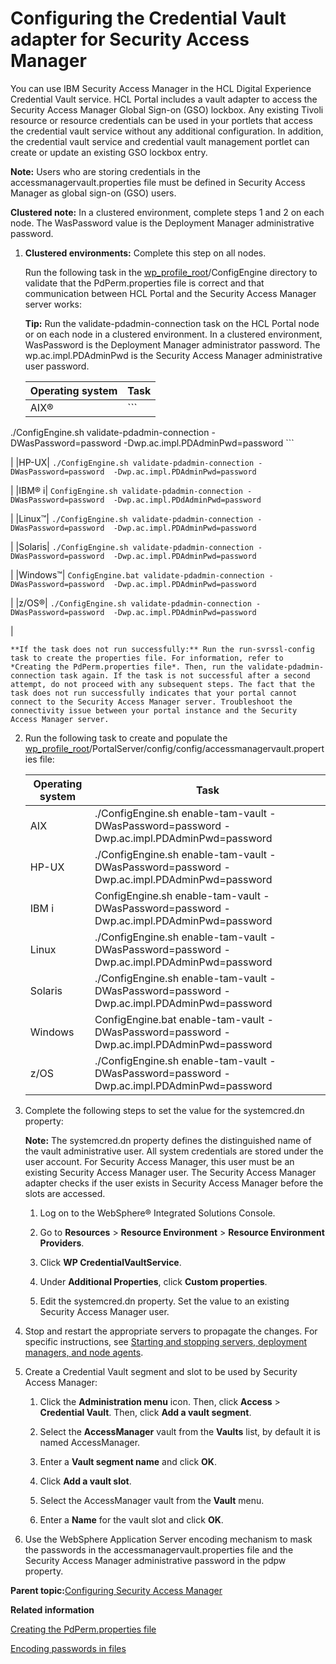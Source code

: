 # Configuring the Credential Vault adapter for Security Access Manager

You can use IBM Security Access Manager in the HCL Digital Experience Credential Vault service. HCL Portal includes a vault adapter to access the Security Access Manager Global Sign-on \(GSO\) lockbox. Any existing Tivoli resource or resource credentials can be used in your portlets that access the credential vault service without any additional configuration. In addition, the credential vault service and credential vault management portlet can create or update an existing GSO lockbox entry.

**Note:** Users who are storing credentials in the accessmanagervault.properties file must be defined in Security Access Manager as global sign-on \(GSO\) users.

**Clustered note:** In a clustered environment, complete steps 1 and 2 on each node. The WasPassword value is the Deployment Manager administrative password.

1.  **Clustered environments:** Complete this step on all nodes.

    Run the following task in the [wp\_profile\_root](../reference/wpsdirstr.md#wp_profile_root)/ConfigEngine directory to validate that the PdPerm.properties file is correct and that communication between HCL Portal and the Security Access Manager server works:

    **Tip:** Run the validate-pdadmin-connection task on the HCL Portal node or on each node in a clustered environment. In a clustered environment, WasPassword is the Deployment Manager administrator password. The wp.ac.impl.PDAdminPwd is the Security Access Manager administrative user password.

    |Operating system|Task|
    |----------------|----|
    |AIX®|    ```
./ConfigEngine.sh validate-pdadmin-connection -DWasPassword=password 
                                              -Dwp.ac.impl.PDAdminPwd=password
    ```

|
    |HP-UX|    ```
./ConfigEngine.sh validate-pdadmin-connection -DWasPassword=password 
                                              -Dwp.ac.impl.PDAdminPwd=password
    ```

|
    |IBM® i|    ```
ConfigEngine.sh validate-pdadmin-connection -DWasPassword=password 
                                            -Dwp.ac.impl.PDdAdminPwd=password
    ```

|
    |Linux™|    ```
./ConfigEngine.sh validate-pdadmin-connection -DWasPassword=password 
                                              -Dwp.ac.impl.PDAdminPwd=password
    ```

|
    |Solaris|    ```
./ConfigEngine.sh validate-pdadmin-connection -DWasPassword=password 
                                              -Dwp.ac.impl.PDAdminPwd=password
    ```

|
    |Windows™|    ```
ConfigEngine.bat validate-pdadmin-connection -DWasPassword=password 
                                             -Dwp.ac.impl.PDAdminPwd=password
    ```

|
    |z/OS®|    ```
./ConfigEngine.sh validate-pdadmin-connection -DWasPassword=password 
                                              -Dwp.ac.impl.PDAdminPwd=password
    ```

|

    **If the task does not run successfully:** Run the run-svrssl-config task to create the properties file. For information, refer to *Creating the PdPerm.properties file*. Then, run the validate-pdadmin-connection task again. If the task is not successful after a second attempt, do not proceed with any subsequent steps. The fact that the task does not run successfully indicates that your portal cannot connect to the Security Access Manager server. Troubleshoot the connectivity issue between your portal instance and the Security Access Manager server.

2.  Run the following task to create and populate the [wp\_profile\_root](../reference/wpsdirstr.md#wp_profile_root)/PortalServer/config/config/accessmanagervault.properties file:

    |Operating system|Task|
    |----------------|----|
    |AIX|./ConfigEngine.sh enable-tam-vault -DWasPassword=password -Dwp.ac.impl.PDAdminPwd=password|
    |HP-UX|./ConfigEngine.sh enable-tam-vault -DWasPassword=password -Dwp.ac.impl.PDAdminPwd=password|
    |IBM i|ConfigEngine.sh enable-tam-vault -DWasPassword=password -Dwp.ac.impl.PDAdminPwd=password|
    |Linux|./ConfigEngine.sh enable-tam-vault -DWasPassword=password -Dwp.ac.impl.PDAdminPwd=password|
    |Solaris|./ConfigEngine.sh enable-tam-vault -DWasPassword=password -Dwp.ac.impl.PDAdminPwd=password|
    |Windows|ConfigEngine.bat enable-tam-vault -DWasPassword=password -Dwp.ac.impl.PDAdminPwd=password|
    |z/OS|./ConfigEngine.sh enable-tam-vault -DWasPassword=password -Dwp.ac.impl.PDAdminPwd=password|

3.  Complete the following steps to set the value for the systemcred.dn property:

    **Note:** The systemcred.dn property defines the distinguished name of the vault administrative user. All system credentials are stored under the user account. For Security Access Manager, this user must be an existing Security Access Manager user. The Security Access Manager adapter checks if the user exists in Security Access Manager before the slots are accessed.

    1.  Log on to the WebSphere® Integrated Solutions Console.

    2.  Go to **Resources** \> **Resource Environment** \> **Resource Environment Providers**.

    3.  Click **WP CredentialVaultService**.

    4.  Under **Additional Properties**, click **Custom properties**.

    5.  Edit the systemcred.dn property. Set the value to an existing Security Access Manager user.

4.  Stop and restart the appropriate servers to propagate the changes. For specific instructions, see [Starting and stopping servers, deployment managers, and node agents](../admin-system/stopstart.md).

5.  Create a Credential Vault segment and slot to be used by Security Access Manager:

    1.  Click the **Administration menu** icon. Then, click **Access** \> **Credential Vault**. Then, click **Add a vault segment**.

    2.  Select the **AccessManager** vault from the **Vaults** list, by default it is named AccessManager.

    3.  Enter a **Vault segment name** and click **OK**.

    4.  Click **Add a vault slot**.

    5.  Select the AccessManager vault from the **Vault** menu.

    6.  Enter a **Name** for the vault slot and click **OK**.

6.  Use the WebSphere Application Server encoding mechanism to mask the passwords in the accessmanagervault.properties file and the Security Access Manager administrative password in the pdpw property.


**Parent topic:**[Configuring Security Access Manager](../security/tam.md)

**Related information**  


[Creating the PdPerm.properties file](../security/run_svrssl_config.md)

[Encoding passwords in files](https://www.ibm.com/docs/en/was-nd/8.5.5)

